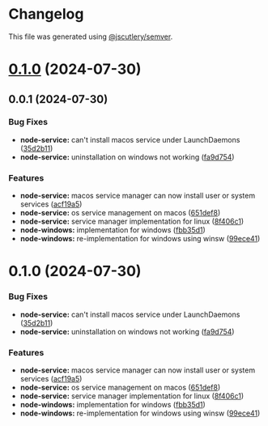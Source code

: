 # Changelog

This file was generated using [@jscutlery/semver](https://github.com/jscutlery/semver).

# [0.1.0](https://github.com/julianpoemp/node-service/compare/node-service-0.0.1...node-service-0.1.0) (2024-07-30)



## 0.0.1 (2024-07-30)


### Bug Fixes

* **node-service:** can't install macos service under LaunchDaemons ([35d2b11](https://github.com/julianpoemp/node-service/commit/35d2b11a5d9626f38a29f05c7a0c4e962da8485f))
* **node-service:** uninstallation on windows not working ([fa9d754](https://github.com/julianpoemp/node-service/commit/fa9d75403a75f3f491940ab4d203a7aa39c21fa6))


### Features

* **node-service:** macos service manager can now install user or system services ([acf19a5](https://github.com/julianpoemp/node-service/commit/acf19a57037831e8a8fa5bea7d0fb9eef815b728))
* **node-service:** os service management on macos ([651def8](https://github.com/julianpoemp/node-service/commit/651def8dcc11732849ee346a15b7113cebebddad))
* **node-service:** service manager implementation for linux ([8f406c1](https://github.com/julianpoemp/node-service/commit/8f406c14858de3498445529a4638d7ef35a61cf4))
* **node-windows:** implementation for windows ([fbb35d1](https://github.com/julianpoemp/node-service/commit/fbb35d19d0b142a013fc1ee0150f4446dc7ef288))
* **node-windows:** re-implementation for windows using winsw ([99ece41](https://github.com/julianpoemp/node-service/commit/99ece4153b779f404396af2286706cd1d846945b))



# 0.1.0 (2024-07-30)


### Bug Fixes

* **node-service:** can't install macos service under LaunchDaemons ([35d2b11](https://github.com/julianpoemp/node-service/commit/35d2b11a5d9626f38a29f05c7a0c4e962da8485f))
* **node-service:** uninstallation on windows not working ([fa9d754](https://github.com/julianpoemp/node-service/commit/fa9d75403a75f3f491940ab4d203a7aa39c21fa6))


### Features

* **node-service:** macos service manager can now install user or system services ([acf19a5](https://github.com/julianpoemp/node-service/commit/acf19a57037831e8a8fa5bea7d0fb9eef815b728))
* **node-service:** os service management on macos ([651def8](https://github.com/julianpoemp/node-service/commit/651def8dcc11732849ee346a15b7113cebebddad))
* **node-service:** service manager implementation for linux ([8f406c1](https://github.com/julianpoemp/node-service/commit/8f406c14858de3498445529a4638d7ef35a61cf4))
* **node-windows:** implementation for windows ([fbb35d1](https://github.com/julianpoemp/node-service/commit/fbb35d19d0b142a013fc1ee0150f4446dc7ef288))
* **node-windows:** re-implementation for windows using winsw ([99ece41](https://github.com/julianpoemp/node-service/commit/99ece4153b779f404396af2286706cd1d846945b))
